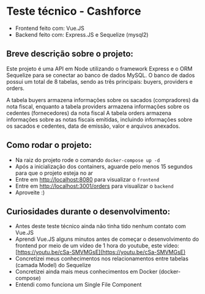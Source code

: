 # Teste técnico - Cashforce

- Frontend feito com: Vue.JS
- Backend feito com: Express.JS e Sequelize (mysql2)

## Breve descrição sobre o projeto:

Este projeto é uma API em Node utilizando o framework Express e o ORM Sequelize para se conectar ao banco de dados MySQL.
O banco de dados possui um total de 8 tabelas, sendo as três principais: buyers, providers e orders.

A tabela buyers armazena informações sobre os sacados (compradores) da nota fiscal,
enquanto a tabela providers armazena informações sobre os cedentes (fornecedores) da nota fiscal
A tabela orders armazena informações sobre as notas fiscais emitidas, incluindo informações sobre os sacados e cedentes,
data de emissão, valor e arquivos anexados.

## Como rodar o projeto:

- Na raiz do projeto rode o comando `docker-compose up -d`
- Após a inicialização dos containers, aguarde pelo menos 15 segundos para que o projeto esteja no ar
- Entre em [http://localhost:8080](http://localhost:8080) para visualizar o `frontend`
- Entre em [http://localhost:3001/orders](http://localhost:3001/orders) para visualizar o `backend`
- Aproveite :)

## Curiosidades durante o desenvolvimento:

- Antes deste teste técnico ainda não tinha tido nenhum contato com Vue.JS
- Aprendi Vue.JS alguns minutos antes de começar o desenvolvimento do frontend por meio de um vídeo de 1 hora do youtube, este vídeo: [https://youtu.be/cSa-SMVMGsE](https://youtu.be/cSa-SMVMGsE)
- Concretizei meus conhecimentos nos relacionamentos entre tabelas (camada Model) do Sequelize
- Concretizei ainda mais meus conhecimentos em Docker (docker-compose)
- Entendi como funciona um Single File Component
